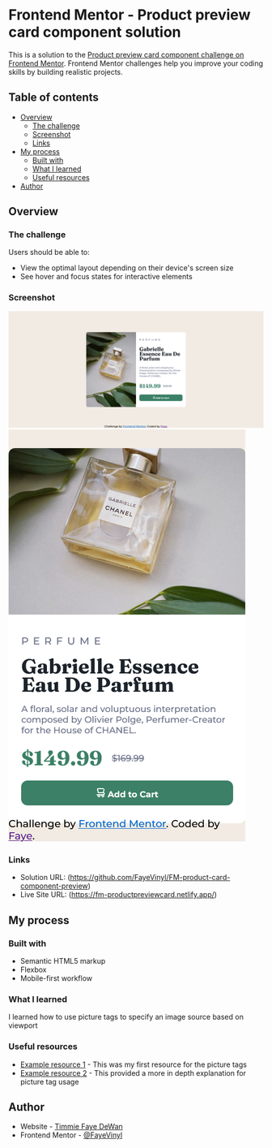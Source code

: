 # Frontend Mentor - Product preview card component solution

This is a solution to the [Product preview card component challenge on Frontend Mentor](https://www.frontendmentor.io/challenges/product-preview-card-component-GO7UmttRfa). Frontend Mentor challenges help you improve your coding skills by building realistic projects. 

## Table of contents

- [Overview](#overview)
  - [The challenge](#the-challenge)
  - [Screenshot](#screenshot)
  - [Links](#links)
- [My process](#my-process)
  - [Built with](#built-with)
  - [What I learned](#what-i-learned)
  - [Useful resources](#useful-resources)
- [Author](#author)



## Overview

### The challenge

Users should be able to:

- View the optimal layout depending on their device's screen size
- See hover and focus states for interactive elements

### Screenshot

![desktop view](https://raw.githubusercontent.com/FayeVinyl/FM-product-card-component-preview/main/Screenshot%20desktop.png)
![mobile view](https://raw.githubusercontent.com/FayeVinyl/FM-product-card-component-preview/main/Screenshot%20mobile.png)



### Links

- Solution URL: (https://github.com/FayeVinyl/FM-product-card-component-preview)
- Live Site URL: (https://fm-productpreviewcard.netlify.app/)

## My process

### Built with

- Semantic HTML5 markup
- Flexbox
- Mobile-first workflow

### What I learned

I learned how to use picture tags to specify an image source based on viewport

### Useful resources

- [Example resource 1](https://www.w3schools.com/tags/tag_picture.asp) - This was my first resource for the picture tags
- [Example resource 2](https://web.dev/learn/design/picture-element/) - This provided a more in depth explanation for picture tag usage



## Author


- Website - [Timmie Faye DeWan](https://fayevinyl.github.io/)
- Frontend Mentor - [@FayeVinyl](https://www.frontendmentor.io/profile/fayevinyl)
